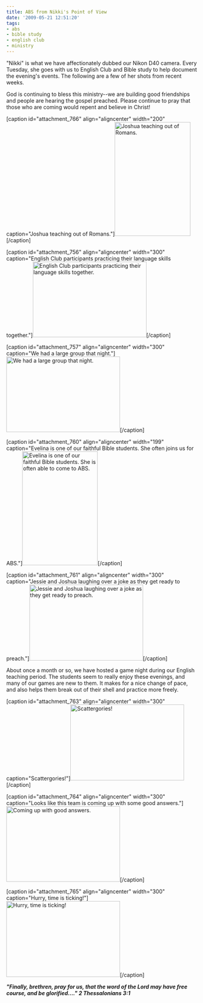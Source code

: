 ```yaml
---
title: ABS from Nikki's Point of View
date: '2009-05-21 12:51:20'
tags:
- abs
- bible study
- english club
- ministry
---
```


"Nikki" is what we have affectionately dubbed our Nikon D40 camera. Every Tuesday, she goes with us to English Club and Bible study to help document the evening's events. The following are a few of her shots from recent weeks.

God is continuing to bless this ministry--we are building good friendships and people are hearing the gospel preached. Please continue to pray that those who are coming would repent and believe in Christ!

[caption id="attachment_766" align="aligncenter" width="200" caption="Joshua teaching out of Romans."]<a href="https://s3.amazonaws.com/content.ofreport.com/2009/05/dsc_6388.jpg"><img class="size-medium wp-image-766" title="dsc_6388" src="https://s3.amazonaws.com/content.ofreport.com/2009/05/dsc_6388-200x300.jpg" alt="Joshua teaching out of Romans." width="200" height="300" /></a>[/caption]

<!--more-->

[caption id="attachment_756" align="aligncenter" width="300" caption="English Club participants practicing their language skills together."]<a href="https://s3.amazonaws.com/content.ofreport.com/2009/05/dsc_6326.jpg"><img class="size-medium wp-image-756" title="dsc_6326" src="https://s3.amazonaws.com/content.ofreport.com/2009/05/dsc_6326-300x199.jpg" alt="English Club participants practicing their language skills together." width="300" height="199" /></a>[/caption]

[caption id="attachment_757" align="aligncenter" width="300" caption="We had a large group that night."]<a href="https://s3.amazonaws.com/content.ofreport.com/2009/05/dsc_6325.jpg"><img class="size-medium wp-image-757" title="dsc_6325" src="https://s3.amazonaws.com/content.ofreport.com/2009/05/dsc_6325-300x199.jpg" alt="We had a large group that night." width="300" height="199" /></a>[/caption]

[caption id="attachment_760" align="aligncenter" width="199" caption="Evelina is one of our faithful Bible students. She often joins us for ABS."]<a href="https://s3.amazonaws.com/content.ofreport.com/2009/05/dsc_6328.jpg"><img class="size-medium wp-image-760" title="dsc_6328" src="https://s3.amazonaws.com/content.ofreport.com/2009/05/dsc_6328-199x300.jpg" alt="Evelina is one of our faithful Bible students. She is often able to come to ABS." width="199" height="300" /></a>[/caption]

[caption id="attachment_761" align="aligncenter" width="300" caption="Jessie and Joshua laughing over a joke as they get ready to preach."]<a href="https://s3.amazonaws.com/content.ofreport.com/2009/05/dsc_6330.jpg"><img class="size-medium wp-image-761" title="dsc_6330" src="https://s3.amazonaws.com/content.ofreport.com/2009/05/dsc_6330-300x200.jpg" alt="Jessie and Joshua laughing over a joke as they get ready to preach." width="300" height="200" /></a>[/caption]

About once a month or so, we have hosted a game night during our English teaching period. The students seem to really enjoy these evenings, and many of our games are new to them. It makes for a nice change of pace, and also helps them break out of their shell and practice more freely.

[caption id="attachment_763" align="aligncenter" width="300" caption="Scattergories!"]<a href="https://s3.amazonaws.com/content.ofreport.com/2009/05/dsc_5159.jpg"><img class="size-medium wp-image-763" title="dsc_5159" src="https://s3.amazonaws.com/content.ofreport.com/2009/05/dsc_5159-300x200.jpg" alt="Scattergories!" width="300" height="200" /></a>[/caption]

[caption id="attachment_764" align="aligncenter" width="300" caption="Looks like this team is coming up with some good answers."]<a href="https://s3.amazonaws.com/content.ofreport.com/2009/05/dsc_5162.jpg"><img class="size-medium wp-image-764" title="dsc_5162" src="https://s3.amazonaws.com/content.ofreport.com/2009/05/dsc_5162-300x199.jpg" alt="Coming up with good answers." width="300" height="199" /></a>[/caption]

[caption id="attachment_765" align="aligncenter" width="300" caption="Hurry, time is ticking!"]<a href="https://s3.amazonaws.com/content.ofreport.com/2009/05/dsc_5163.jpg"><img class="size-medium wp-image-765" title="dsc_5163" src="https://s3.amazonaws.com/content.ofreport.com/2009/05/dsc_5163-300x200.jpg" alt="Hurry, time is ticking!" width="300" height="200" /></a>[/caption]

*<strong>"Finally, brethren, pray for us, that the word of the Lord may have free course, and be glorified...." 2 Thessalonians 3:1</strong>*
